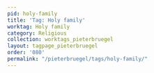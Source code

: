 ```yaml
---
pid: holy-family
title: 'Tag: Holy family'
worktag: Holy family
category: Religious
collection: worktags_pieterbruegel
layout: tagpage_pieterbruegel
order: '080'
permalink: "/pieterbruegel/tags/holy-family/"
---
```

